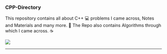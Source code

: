 ### CPP-Directory

This repository contains all about C++ 💻 problems I came across, Notes and Materials and many more. 🌱 The Repo also contains Algorithms through which I came across. ☕

<img src="https://github.com/himakhaitan/CPP-Directory/tree/main/Assets/Images/Banner.jpg" />

---